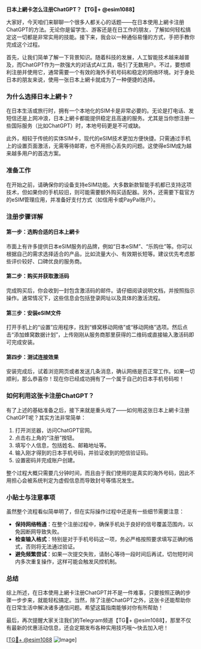 **日本上網卡怎么注册ChatGPT？【TG💪+ @esim1088】**

大家好，今天咱们来聊聊一个很多人都关心的话题——在日本使用上網卡注册ChatGPT的方法。无论你是留学生、游客还是在日工作的朋友，了解如何轻松搞定这一切都是非常实用的技能。接下来，我会以一种通俗易懂的方式，手把手教你完成这个过程。

首先，让我们简单了解一下背景知识。随着科技的发展，人工智能技术越来越普及，而ChatGPT作为一款强大的对话式AI工具，吸引了无数用户。不过，要想顺利注册并使用它，通常需要一个有效的海外手机号码和稳定的网络环境。对于身处日本的朋友来说，使用一张日本上網卡就成为了一种便捷的选择。

### 为什么选择日本上網卡？

在日本生活或旅行时，拥有一个本地化的SIM卡是非常必要的。无论是打电话、发短信还是上网冲浪，日本上網卡都能提供稳定且高速的服务。尤其是当你想注册一些国际服务（比如ChatGPT）时，本地号码更是不可或缺。

此外，相较于传统的实体SIM卡，现代的eSIM技术更加方便快捷。只需通过手机上的设置页面激活，无需等待邮寄，也不用担心丢失的问题。这使得eSIM成为越来越多用户的首选方案。

### 准备工作

在开始之前，请确保你的设备支持eSIM功能。大多数新款智能手机都已支持这项技术，但如果你的手机较旧，则可能需要额外购买适配器。另外，还需要下载官方的eSIM管理应用，并准备好支付方式（如信用卡或PayPal账户）。

### 注册步骤详解

#### 第一步：选购合适的日本上網卡
市面上有许多提供日本eSIM服务的品牌，例如“日本eSIM”、“乐购仕”等。你可以根据自己的需求选择适合的产品，比如流量大小、有效期长短等。建议优先考虑那些评价较好、口碑优良的服务商。

#### 第二步：购买并获取激活码
完成购买后，你会收到一封包含激活码的邮件。请仔细阅读说明文档，并按照指示操作。通常情况下，这些信息会包括登录网址以及具体的激活流程。

#### 第三步：安装eSIM文件
打开手机上的“设置”应用程序，找到“蜂窝移动网络”或“移动网络”选项。然后点击“添加蜂窝数据计划”，上传刚刚从服务商那里获得的二维码或直接输入激活码即可完成安装。

#### 第四步：测试连接效果
安装完成后，试着浏览网页或者发送几条消息，确认网络是否正常工作。如果一切顺利，那么恭喜你！现在你已经成功拥有了一个属于自己的日本手机号码啦！

### 如何利用这张卡注册ChatGPT？

有了上述的基础准备之后，接下来就是重头戏了——如何用这张日本上網卡注册ChatGPT呢？其实方法非常简单：

1. 打开浏览器，访问ChatGPT官网。
2. 点击右上角的“注册”按钮。
3. 填写个人信息，包括姓名、邮箱地址等。
4. 输入刚才得到的日本手机号码，并验证收到的短信验证码。
5. 设置密码并完成账户创建。

整个过程大概只需要几分钟时间，而且由于我们使用的是真实的海外号码，因此不用担心会被系统判定为虚假信息而导致封号等情况发生。

### 小贴士与注意事项

虽然整个流程看似简单明了，但在实际操作过程中还是有一些细节需要注意：

- **保持网络畅通**：在整个注册过程中，确保手机处于良好的信号覆盖范围内，以免因断网导致失败。
- **检查输入格式**：特别是对于手机号码这一项，务必严格按照要求填写正确的格式，否则将无法通过验证。
- **避免频繁尝试**：如果一次提交失败，请耐心等待一段时间后再试，切勿短时间内多次重复操作，这样可能会触发风控机制。

### 总结

综上所述，在日本使用上網卡注册ChatGPT并不是一件难事，只要按照正确的步骤一步步来，就能轻松搞定。当然，除了注册ChatGPT之外，这张卡还能帮助你在日常生活中解决诸多通信问题。希望这篇指南能够对你有所帮助！

最后，再次提醒大家关注我们的Telegram频道【TG💪+ @esim1088】，那里不仅有最新的优惠活动信息，还会定期发布各种实用技巧哦～快去加入吧！

[[TG💪+ @esim1088](https://t.me/s/esim1088) ![Image](https://i.postimg.cc/4NQfJmqS/Snipaste-2025-05-13-00-14-12.png)]